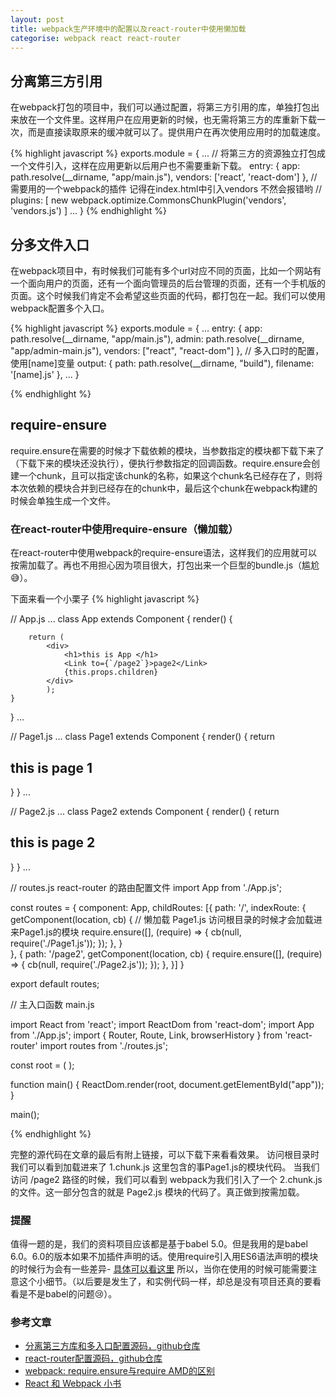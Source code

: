 ```yaml
---
layout: post
title: webpack生产环境中的配置以及react-router中使用懒加载
categorise: webpack react react-router
---
```


## 分离第三方引用
在webpack打包的项目中，我们可以通过配置，将第三方引用的库，单独打包出来放在一个文件里。这样用户在应用更新的时候，也无需将第三方的库重新下载一次，而是直接读取原来的缓冲就可以了。提供用户在再次使用应用时的加载速度。

{% highlight javascript %}
exports.module = {
  ...
    // 将第三方的资源独立打包成一个文件引入，这样在应用更新以后用户也不需要重新下载。
  entry: {
      app: path.resolve(__dirname, "app/main.js"),
      vendors: ['react', 'react-dom']
     },
    // 需要用的一个webpack的插件 记得在index.html中引入vendors 不然会报错哟
    // 
    plugins: [
        new webpack.optimize.CommonsChunkPlugin('vendors', 'vendors.js')
    ]
    ...
}
{% endhighlight %}

## 分多文件入口
在webpack项目中，有时候我们可能有多个url对应不同的页面，比如一个网站有一个面向用户的页面，还有一个面向管理员的后台管理的页面，还有一个手机版的页面。这个时候我们肯定不会希望这些页面的代码，都打包在一起。我们可以使用webpack配置多个入口。

{% highlight javascript %}
exports.module = {
    ...
    entry: {
        app: path.resolve(__dirname, "app/main.js"),
        admin: path.resolve(__dirname, "app/admin-main.js"),
        vendors: ["react", "react-dom"]
    },
    // 多入口时的配置， 使用[name]变量
    output: {
        path: path.resolve(__dirname, "build"),
        filename: '[name].js'
    },
    ...
}

{% endhighlight %}

## require-ensure 
require.ensure在需要的时候才下载依赖的模块，当参数指定的模块都下载下来了（下载下来的模块还没执行），便执行参数指定的回调函数。require.ensure会创建一个chunk，且可以指定该chunk的名称，如果这个chunk名已经存在了，则将本次依赖的模块合并到已经存在的chunk中，最后这个chunk在webpack构建的时候会单独生成一个文件。

### 在react-router中使用require-ensure（懒加载）

在react-router中使用webpack的require-ensure语法，这样我们的应用就可以按需加载了。再也不用担心因为项目很大，打包出来一个巨型的bundle.js（尴尬😅）。

下面来看一个小栗子
{% highlight javascript %}

// App.js 
...
class App extends Component {
    render() {

        return (
            <div>
                <h1>this is App </h1>
                <Link to={`/page2`}>page2</Link>
                {this.props.children}
            </div>
            );
    }
}
...


// Page1.js
...
class Page1 extends Component {
    render() {
        return <h2>this is page 1</h2>
    }
}
...


// Page2.js
...
class Page2 extends Component {
    render() {
        return <h2>this is page 2</h2>
    }
}
...


// routes.js react-router 的路由配置文件
import App from './App.js';

const routes = {
    component: App,
    childRoutes: [{
        path: '/',
        indexRoute: {
            getComponent(location, cb) {
            // 懒加载 Page1.js 访问根目录的时候才会加载进来Page1.js的模块
                require.ensure([], (require) => {
                  cb(null, require('./Page1.js'));
                });
            },
        }   
    }, {
        path: '/page2',
        getComponent(location, cb) {
        require.ensure([], (require) => {
          cb(null, require('./Page2.js'));
        });
      },
    }]
}

export default routes;

// 主入口函数 main.js


import React from 'react';
import ReactDom from 'react-dom';
import App from './App.js';
import { Router, Route, Link, browserHistory } from 'react-router'
import routes from './routes.js';

const root = (
    <Router history={browserHistory} routes={routes}>
    </Router>);

function main() {
    ReactDom.render(root, document.getElementById("app"));
}

main();


{% endhighlight %}

完整的源代码在文章的最后有附上链接，可以下载下来看看效果。
访问根目录时我们可以看到加载进来了 1.chunk.js 这里包含的事Page1.js的模块代码。
当我们访问 /page2 路径的时候，我们可以看到 webpack为我们引入了一个 2.chunk.js的文件。这一部分包含的就是 Page2.js 模块的代码了。真正做到按需加载。

### 提醒
值得一题的是，我们的资料项目应该都是基于babel 5.0。但是我用的是babel 6.0。6.0的版本如果不加插件声明的话。使用require引入用ES6语法声明的模块的时候行为会有一些差异- [具体可以看这里](http://babeljs.io/docs/plugins/transform-es2015-modules-commonjs/) 所以，当你在使用的时候可能需要注意这个小细节。（以后要是发生了，和实例代码一样，却总是没有项目还真的要看看是不是babel的问题😢）。

### 参考文章
- [分离第三方库和多入口配置源码，github仓库](https://github.com/bojueWjt/webpack-learn/tree/master/003)
- [react-router配置源码，github仓库](https://github.com/bojueWjt/webpack-learn/tree/master/004)
- [webpack: require.ensure与require AMD的区别](http://blog.csdn.net/zhbhun/article/details/46826129)
- [React 和 Webpack 小书](https://www.gitbook.com/book/wohugb/react-webpack-cookbook/details)




